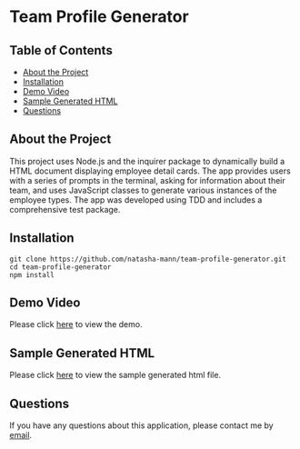 <h1> Team Profile Generator</h1>

<h2> Table of Contents </h2>

- [About the Project](#about-the-project)
- [Installation](#installation)
- [Demo Video](#demo-video)
- [Sample Generated HTML](#sample-generated-html)
- [Questions](#questions)

## About the Project

This project uses Node.js and the inquirer package to dynamically build a HTML document displaying employee detail cards. The app provides users with a series of prompts in the terminal, asking for information about their team, and uses JavaScript classes to generate various instances of the employee types. The app was developed using TDD and includes a comprehensive test package.

## Installation

```
git clone https://github.com/natasha-mann/team-profile-generator.git
cd team-profile-generator
npm install
```

## Demo Video

Please click [here](https://drive.google.com/file/d/1DYnDbgG0ct1htCtHjd-1MAen0rvPxHlR/view?usp=sharing) to view the demo.

## Sample Generated HTML

Please click [here]() to view the sample generated html file.

## Questions

If you have any questions about this application, please contact me by [email](mailto:natasha.s.mann@gmail.com).
